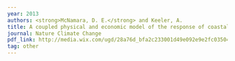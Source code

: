 ```yaml
---
year: 2013
authors: <strong>McNamara, D. E.</strong> and Keeler, A.
title: A coupled physical and economic model of the response of coastal real estate to climate risk.
journal: Nature Climate Change
pdf_link: http://media.wix.com/ugd/28a76d_bfa2c233001d49e092e9e2fc035045cb.pdf
tag: other
---
```

